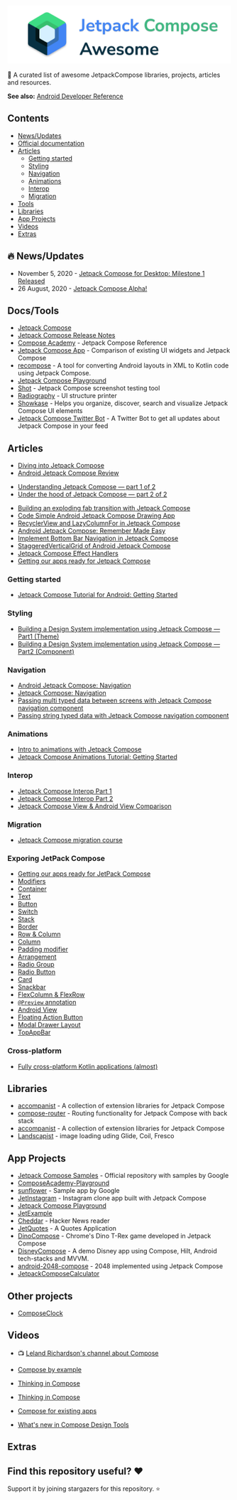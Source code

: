 ![Jetpack Compose](./images/logo.png)

📝 A curated list of awesome JetpackCompose libraries, projects, articles and resources.

**See also:** [Android Developer Reference](https://github.com/ImangazalievM/android-developer-reference)

## Contents

- [News/Updates](#newsupdates)
- [Official documentation](#official-documentation)
- [Articles](#articles)
  - [Getting started](#getting-started)
  - [Styling](#styling)
  - [Navigation](#navigation)
  - [Animations](#animations)
  - [Interop](#interop)
  - [Migration](#migration)
- [Tools](#tools)
- [Libraries](#libraries)
- [App Projects](#app-projects)
- [Videos](#videos)
- [Extras](#extras)

## 🔥 News/Updates

* November 5, 2020 - [Jetpack Compose for Desktop: Milestone 1 Released](https://blog.jetbrains.com/cross-post/jetpack-compose-for-desktop-milestone-1-released)
* 26 August, 2020 - [Jetpack Compose Alpha!](https://android-developers.googleblog.com/2020/08/announcing-jetpack-compose-alpha.html)

##  Docs/Tools

* [Jetpack Compose](https://developer.android.com/jetpack/compose)
* [Jetpack Compose Release Notes](https://developer.android.com/jetpack/androidx/releases/ui)
* [Compose Academy](https://compose.academy) - Jetpack Compose Reference
* [Jetpack Compose App](https://jetpackcompose.app/) -  Comparison of existing UI widgets and Jetpack Compose
* [recompose](https://github.com/pocmo/recompose) -  A tool for converting Android layouts in XML to Kotlin code using Jetpack Compose. 
* [Jetpack Compose Playground](https://foso.github.io/Jetpack-Compose-Playground/)
* [Shot](https://github.com/Karumi/Shot) - Jetpack Compose screenshot testing tool
* [Radiography](https://developer.squareup.com/blog/introducing-radiography) - UI structure printer
* [Showkase](https://github.com/airbnb/Showkase) - Helps you organize, discover, search and visualize Jetpack Compose UI elements
* [Jetpack Compose Twitter Bot](https://twitter.com/ComposeBot) - A Twitter Bot to get all updates about Jetpack Compose in your feed

## Articles

- [Diving into Jetpack Compose](https://engineering.q42.nl/android-jetpack-compose/)
- [Android Jetpack Compose Review](https://blog.karumi.com/android-jetpack-compose-review)
* [Understanding Jetpack Compose — part 1 of 2](https://medium.com/androiddevelopers/understanding-jetpack-compose-part-1-of-2-ca316fe39050)
* [Under the hood of Jetpack Compose — part 2 of 2](https://medium.com/androiddevelopers/under-the-hood-of-jetpack-compose-part-2-of-2-37b2c20c6cdd)
- [Building an exploding fab transition with Jetpack Compose](https://joebirch.co/category/android/)
- [Code Simple Android Jetpack Compose Drawing App](https://levelup.gitconnected.com/code-simple-android-jetpack-compose-drawing-app-886d1146ad20)
- [RecyclerView and LazyColumnFor in Jetpack Compose](https://medium.com/mobile-app-development-publication/recyclerview-and-lazycolumnfor-in-jetpack-compose-a7842cd7f17e)
- [Android Jetpack Compose: Remember Made Easy](https://medium.com/mobile-app-development-publication/android-jetpack-compose-remember-made-easy-8bd86a48536c)
- [Implement Bottom Bar Navigation in Jetpack Compose](https://proandroiddev.com/implement-bottom-bar-navigation-in-jetpack-compose-b530b1cd9ee2)
- [StaggeredVerticalGrid of Android Jetpack Compose](https://medium.com/mobile-app-development-publication/staggeredverticalgrid-of-android-jetpack-compose-fa565e5363e1)
- [Jetpack Compose Effect Handlers](https://jorgecastillo.dev/jetpack-compose-effect-handlers)
- [Getting our apps ready for Jetpack Compose](https://joebirch.co/android/getting-our-apps-ready-for-jetpack-compose/)

### Getting started

- [Jetpack Compose Tutorial for Android: Getting Started](https://www.raywenderlich.com/15361077-jetpack-compose-tutorial-for-android-getting-started)

### Styling
- [Building a Design System implementation using Jetpack Compose — Part1 (Theme)](https://howiezuo.medium.com/building-a-design-system-implementation-using-jetpack-compose-part1-bc1de068a56d)
- [Building a Design System implementation using Jetpack Compose — Part2 (Component)](https://howiezuo.medium.com/building-a-design-system-implementation-using-jetpack-compose-part2-d965880292b0)

### Navigation
- [Android Jetpack Compose: Navigation](https://proandroiddev.com/android-jetpack-compose-navigation-1cdfc488b891)
- [Jetpack Compose: Navigation](https://www.rockandnull.com/jetpack-compose-navigation/)
- [Passing multi typed data between screens with Jetpack Compose navigation component](https://proandroiddev.com/passing-multi-typed-data-between-screens-with-jetpack-compose-navigation-component-39ccbcf901ff)
- [Passing string typed data with Jetpack Compose navigation component](https://proandroiddev.com/passing-string-typed-data-with-jetpack-compose-navigation-component-fd4759acd906)

### Animations
- [Intro to animations with Jetpack Compose](https://proandroiddev.com/rotating-pokeball-animation-with-jetpack-compose-e3e839782cba)
- [Jetpack Compose Animations Tutorial: Getting Started](https://www.raywenderlich.com/13282144-jetpack-compose-animations-tutorial-getting-started)

### Interop

- [Jetpack Compose Interop Part 1](https://proandroiddev.com/jetpack-compose-interop-part-1-using-traditional-views-and-layouts-in-compose-with-androidview-b6f1b1c3eb1)
- [Jetpack Compose Interop Part 2](https://proandroiddev.com/jetpack-compose-interop-part-2-using-compose-in-traditional-android-views-and-layouts-with-a3c50fc2eaa5)
- [Jetpack Compose View & Android View Comparison](https://medium.com/mobile-app-development-publication/jetpack-compose-view-android-view-comparison-52005ac64b8c)

### Migration

- [Jetpack Compose migration course](https://developer.android.com/courses/pathways/compose)

### Exporing JetPack Compose
- [Getting our apps ready for JetPack Compose](https://joebirch.co/android/getting-our-apps-ready-for-jetpack-compose)
- [Modifiers](https://joebirch.co/android/exploring-jetpack-compose-modifiers/)
- [Container](https://joebirch.co/android/exploring-jetpack-compose-container/)
- [Text](https://joebirch.co/android/exploring-jetpack-compose-text/)
- [Button](https://joebirch.co/android/exploring-jetpack-compose-button/)
- [Switch](https://joebirch.co/android/exploring-jetpack-compose-switch/)
- [Stack](https://joebirch.co/android/exploring-jetpack-compose-stack)
- [Border](https://joebirch.co/android/exploring-jetpack-compose-border)
- [Row & Column](https://joebirch.co/android/exploring-jetpack-compose-row-column/)
- [Column](https://joebirch.co/android/exploring-jetpack-compose-column)
- [Padding modifier](https://joebirch.co/android/exporing-jetpack-compose-padding-modifier)
- [Arrangement](https://joebirch.co/android/exploring-jetpack-compose-arrangement)
- [Radio Group](https://joebirch.co/android/exploring-jetpack-compose-radio-group)
- [Radio Button](https://joebirch.co/android/exploring-jetpack-compose-radio-button/)
- [Card](https://joebirch.co/android/exploring-jetpack-compose-card)
- [Snackbar](https://joebirch.co/android/exploring-jetpack-compose-snackbar/)
- [FlexColumn & FlexRow](https://joebirch.co/android/exploring-jetpack-compose-flexcolumn-flexrow/)
- [`@Preview` annotation](https://joebirch.co/android/exploring-jetpack-compose-preview-annotation)
- [Android View](https://joebirch.co/android/exploring-jetpack-compose-android-view)
- [Floating Action Button](https://joebirch.co/android/exploring-jetpack-compose-floating-action-button/)
- [Modal Drawer Layout](https://joebirch.co/android/exploring-jetpack-compose-modal-drawer-layout/)
- [TopAppBar](https://joebirch.co/android/exploring-jetpack-compose-topappbar/)


### Cross-platform
- [Fully cross-platform Kotlin applications (almost)](https://proandroiddev.com/fully-cross-platform-kotlin-applications-almost-29c7054f8f28)

## Libraries

- [accompanist](https://github.com/chrisbanes/accompanist) -  A collection of extension libraries for Jetpack Compose
- [compose-router](https://github.com/zsoltk/compose-router) -  Routing functionality for Jetpack Compose with back stack
- [accompanist](https://github.com/chrisbanes/accompanist) - A collection of extension libraries for Jetpack Compose
- [Landscapist](https://github.com/skydoves/Landscapist) - image loading uding Glide, Coil, Fresco

## App Projects

- [Jetpack Compose Samples](https://github.com/android/compose-samples) - Official repository with samples by Google
- [ComposeAcademy-Playground](https://github.com/hitherejoe/ComposeAcademy-Playground)
- [sunflower](https://github.com/android/sunflower/tree/compose) - Sample app by Google
- [JetInstagram](https://github.com/vipulasri/JetInstagram) - Instagram clone app built with Jetpack Compose
- [Jetpack Compose Playground](https://github.com/Foso/Jetpack-Compose-Playground)
- [JetExample](https://github.com/gastsail/JetExample)
- [Cheddar](https://github.com/adrianblancode/Cheddar) -  Hacker News reader
- [JetQuotes](https://github.com/Spikeysanju/JetQuotes) -  A Quotes Application
- [DinoCompose](https://github.com/wajahatkarim3/DinoCompose) -  Chrome's Dino T-Rex game developed in Jetpack Compose
- [DisneyCompose](https://github.com/skydoves/DisneyCompose) - A demo Disney app using Compose, Hilt, Android tech-stacks and MVVM.
- [android-2048-compose](https://github.com/alexjlockwood/android-2048-compose) - 2048 implemented using Jetpack Compose
- [JetpackComposeCalculator](https://github.com/ahmedrizwan/JetpackComposeCalculator)

## Other projects

- [ComposeClock](https://github.com/adibfara/ComposeClock)

## Videos

- 📺 [Leland Richardson's channel about Compose](https://www.youtube.com/c/LelandRichardsonDev/videos)

- [Compose by example](https://youtu.be/DDd6IOlH3io)
- [Thinking in Compose](https://youtu.be/SMOhl9RK0BA)
- [Thinking in Compose](https://youtu.be/SMOhl9RK0BA)
- [Compose for existing apps](https://youtu.be/PjQdFmiDgwk)
- [What's new in Compose Design Tools](https://youtu.be/exjL2kGPngI)

## Extras

## Find this repository useful? ❤️

Support it by joining stargazers for this repository. ⭐
